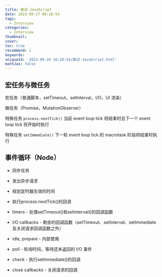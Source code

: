 ```yaml
---
title: 面试-JavaScript
date: 2023-09-27 00:18:54
tags:
  - Interview
categories:
  - Interview
thumbnail: 
cover: 
toc: true
recommend: 1
keywords: 
uniqueId: '2023-09-26 16:18:54/面试-JavaScript.html'
mathJax: false
---
```


## 宏任务与微任务

宏任务（普通脚本，setTimeout，setInterval，I/O，UI 渲染）

微任务（Promise，MutationObserver）

特殊任务 `process.nextTick()` 当前 event loop tick 将结束时且下一个 event loop tick 将开始时执行

特殊任务 `setImmediate()` 下一轮 event loop tick 的 macrotask 阶段将结束时执行

## 事件循环（Node）

- 同步任务
- 发出异步请求
- 规划定时器生效的时间
- 执行process.nextTick()的回调

- timers - 处理setTimeout()和setInterval()的回调函数
- I/O callbacks - 剩余的回调函数（setTimeout、setInterval、setImmediate及关闭请求回调函数之外）
- idle, prepare - 内部使用
- poll - 轮询时间，等待还未返回的 I/O 事件
- check - 执行setImmediate()的回调
- close callbacks - 关闭请求的回调
